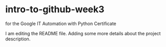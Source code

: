 # intro-to-github-week3
for the Google IT Automation with Python Certificate

I am editing the README file. Adding some more details about the project description.
